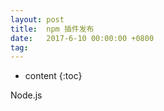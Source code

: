 ```yaml
---
layout: post
title:  npm 插件发布
date:   2017-6-10 00:00:00 +0800
tag: 
---
```


* content
{:toc}

Node.js